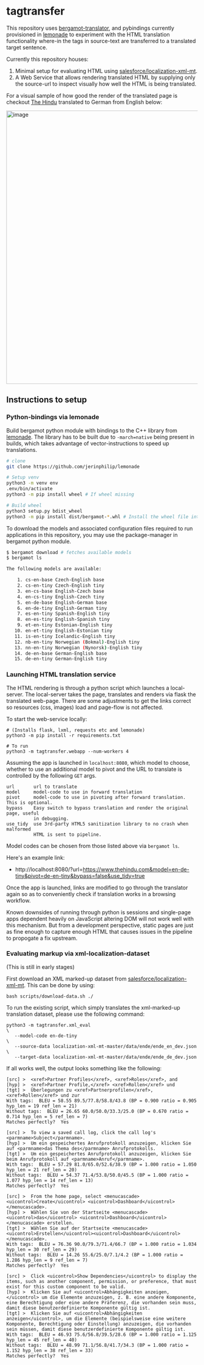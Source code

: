 # tagtransfer


This repository uses
[bergamot-translator](https://github.com/browsermt/bergamot-translator), and
pybindings currently provisioned in
[lemonade](https://github.com/jerinphilip/lemonade) to experiment with the
HTML translation functionality where-in the tags in source-text are transferred
to a translated target sentence.

Currently this repository houses:

1. Minimal setup for evaluating HTML using
   [salesforce/localization-xml-mt](https://github.com/salesforce/localization-xml-mt).
2. A Web Service that allows rendering translated HTML by supplying only the
   source-url to inspect visually how well the HTML is being translated. 


For a visual sample of how good the render of the translated page is checkout
[The Hindu](https://www.thehindu.com/) translated to German from English below:

<img width="720" alt="image" src="https://user-images.githubusercontent.com/727292/148254241-d658706f-b99a-4b65-a422-a9d336a550a0.png">


## Instructions to setup

### Python-bindings via lemonade

Build bergamot python module with bindings to the C++ library from
[lemonade](https://github.com/jerinphilip/lemonade). The library has to be
built due to `-march=native` being present in builds, which
takes advantage of vector-instructions to speed up translations.

```bash
# clone
git clone https://github.com/jerinphilip/lemonade

# Setup venv
python3 -m venv env
.env/bin/activate
python3 -m pip install wheel # If wheel missing

# Build wheel
python3 setup.py bdist_wheel
python3 -m pip install dist/bergamot-*.whl # Install the wheel file into virtual environment.
```

To download the models and associated configuration files required to run
applications in this repository, you may use the package-manager in bergamot
python module.


```bash
$ bergamot download # fetches available models
$ bergamot ls

The following models are available:

    1. cs-en-base Czech-English base
    2. cs-en-tiny Czech-English tiny
    3. en-cs-base English-Czech base
    4. en-cs-tiny English-Czech tiny
    5. en-de-base English-German base
    6. en-de-tiny English-German tiny
    7. es-en-tiny Spanish-English tiny
    8. en-es-tiny English-Spanish tiny
    9. et-en-tiny Estonian-English tiny
   10. en-et-tiny English-Estonian tiny
   11. is-en-tiny Icelandic-English tiny
   12. nb-en-tiny Norwegian (Bokmal)-English tiny
   13. nn-en-tiny Norwegian (Nynorsk)-English tiny
   14. de-en-base German-English base
   15. de-en-tiny German-English tiny

```

### Launching HTML translation service

The HTML rendering is through a python script which launches a local-server.
The local-server takes the page, translates and renders via flask the
translated web-page. There are some adjustments to get the links correct so
resources (css, images) load and page-flow is not affected.

To start the web-service locally:

```
# (Installs flask, lxml, requests etc and lemonade)
python3 -m pip install -r requirements.txt 

# To run
python3 -m tagtransfer.webapp --num-workers 4
``` 

Assuming the app is launched in `localhost:8080`, which model to choose,
whether to use an additional model to pivot and the URL to translate is
controlled by the following `GET` args.

```
url       url to translate
model     model-code to use in forward translation
pivot     model-code to use in pivoting after forward translation. This is optional.
bypass    Easy switch to bypass translation and render the original page, useful
          in debugging.
use_tidy  use 3rd-party HTML5 sanitization library to no crash when malformed
          HTML is sent to pipeline.  
```

Model codes can be chosen from those listed above via `bergamot ls`.

Here's an example link:
* http://localhost:8080/?url=https://www.thehindu.com&model=en-de-tiny&pivot=de-en-tiny&bypass=false&use_tidy=true

Once the app is launched, links are modified to go through the translator again
so as to conveniently check if translation works in a browsing workflow.


Known downsides of running through python is sessions and single-page apps
dependent heavily on JavaScript altering DOM will not work well with this
mechanism. But from a development perspective, static pages are just as fine
enough to capture enough HTML that causes issues in the pipeline to propogate a
fix upstream.


### Evaluating markup via xml-localization-dataset

(This is still in early stages)

First download an XML marked-up dataset from
[salesforce/localization-xml-mt](https://github.com/salesforce/localization-xml-mt).
This can be done by using:

```
bash scripts/download-data.sh ./
```


To run the existing script, which simply translates the xml-marked-up
translation dataset, please use the following command:

```
python3 -m tagtransfer.xml_eval                                        \
   --model-code en-de-tiny                                             \
   --source-data localization-xml-mt-master/data/ende/ende_en_dev.json \
   --target-data localization-xml-mt-master/data/ende/ende_de_dev.json 
```

If all works well, the output looks something like the following:

```
[src] >  <xref>Partner Profiles</xref>, <xref>Roles</xref>, and
[hyp] >  <xref>Partner Profile,</xref> <xref>Rollen</xref> und
[tgt] >  Überlegungen zu <xref>Partnerprofilen</xref>, <xref>Rollen</xref> und zur
With tags:  BLEU = 58.55 89.5/77.8/58.8/43.8 (BP = 0.900 ratio = 0.905 hyp_len = 19 ref_len = 21)
Without tags:  BLEU = 26.65 60.0/50.0/33.3/25.0 (BP = 0.670 ratio = 0.714 hyp_len = 5 ref_len = 7)
Matches perfectly?  Yes

[src] >  To view a saved call log, click the call log's <parmname>Subject</parmname>.
[hyp] >  Um ein gespeichertes Anrufprotokoll anzuzeigen, klicken Sie auf <parmname>das Thema des</parmname> Anrufprotokolls.
[tgt] >  Um ein gespeichertes Anrufprotokoll anzuzeigen, klicken Sie beim Anrufprotokoll auf <parmname>Anruf</parmname>.
With tags:  BLEU = 57.29 81.0/65.0/52.6/38.9 (BP = 1.000 ratio = 1.050 hyp_len = 21 ref_len = 20)
Without tags:  BLEU = 54.37 71.4/53.8/50.0/45.5 (BP = 1.000 ratio = 1.077 hyp_len = 14 ref_len = 13)
Matches perfectly?  Yes

[src] >  From the home page, select <menucascade><uicontrol>Create</uicontrol> <uicontrol>Dashboard</uicontrol></menucascade>.
[hyp] >  Wählen Sie von der Startseite <menucascade><uicontrol>das</uicontrol> <uicontrol>Dashboard</uicontrol></menucascade> erstellen.
[tgt] >  Wählen Sie auf der Startseite <menucascade><uicontrol>Erstellen</uicontrol><uicontrol>Dashboard</uicontrol></menucascade>.
With tags:  BLEU = 76.36 90.0/79.3/71.4/66.7 (BP = 1.000 ratio = 1.034 hyp_len = 30 ref_len = 29)
Without tags:  BLEU = 14.26 55.6/25.0/7.1/4.2 (BP = 1.000 ratio = 1.286 hyp_len = 9 ref_len = 7)
Matches perfectly?  Yes

[src] >  Click <uicontrol>Show Dependencies</uicontrol> to display the items, such as another component, permission, or preference, that must exist for this custom component to be valid.
[hyp] >  Klicken Sie auf <uicontrol>Abhängigkeiten anzeigen,</uicontrol> um die Elemente anzuzeigen, z. B. eine andere Komponente, eine Berechtigung oder eine andere Präferenz, die vorhanden sein muss, damit diese benutzerdefinierte Komponente gültig ist.
[tgt] >  Klicken Sie auf <uicontrol>Abhängigkeiten anzeigen</uicontrol>, um die Elemente (beispielsweise eine weitere Komponente, Berechtigung oder Einstellung) anzuzeigen, die vorhanden sein müssen, damit diese benutzerdefinierte Komponente gültig ist.
With tags:  BLEU = 46.93 75.6/56.8/39.5/28.6 (BP = 1.000 ratio = 1.125 hyp_len = 45 ref_len = 40)
Without tags:  BLEU = 48.99 71.1/56.8/41.7/34.3 (BP = 1.000 ratio = 1.152 hyp_len = 38 ref_len = 33)
Matches perfectly?  Yes
```


